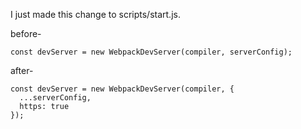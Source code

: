 I just made this change to scripts/start.js.

before-

    const devServer = new WebpackDevServer(compiler, serverConfig);
after-

    const devServer = new WebpackDevServer(compiler, {
      ...serverConfig,
      https: true
    });